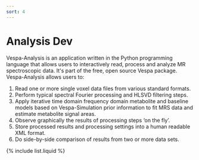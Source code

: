 ```yaml
---
sort: 4
---
```


# Analysis Dev

Vespa-Analysis is an application written in the Python programming language that allows users to interactively read, process and analyze MR spectroscopic data. It's part of the free, open source Vespa package. Vespa-Analysis allows users to: 

1. Read one or more single voxel data files from various standard formats.
1. Perform typical spectral Fourier processing and HLSVD filtering steps.
1. Apply iterative time domain frequency domain metabolite and baseline models based on Vespa-Simulation prior information to fit MRS data and estimate metabolite signal areas.
1. Observe graphically the results of processing steps ‘on the fly’.
1. Store processed results and processing settings into a human readable XML format. 
1. Do side-by-side comparison of results from two or more data sets.
  
{% include list.liquid %}
